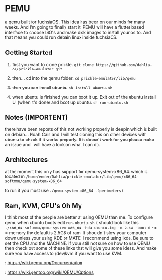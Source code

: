 # PEMU

a qemu built for fuchsiaOS. This idea has been on our minds for many weeks. And I'm going to finally start it. PEMU will have a flutter
based interface to choose ISO's and make disk images to install your os to. And that means you could run debain linux inside fuchsiaOS.


## Getting Started
1. first you want to clone prickle. `git clone https://github.com/dahlia-os/prickle-emulator.git`

2. then... cd into the qemu folder. `cd prickle-emulator/lib/qemu`

3. then you can install ubuntu. `sh install-ubuntu.sh`

4. when ubuntu is finished you can boot it up. Exit out of the ubuntu install UI (when it's done) and boot up ubuntu. `sh run-ubuntu.sh`

## Notes (IMPORTENT)
there have been reports of this not working properly in deepin which is built on debian... Noah Cain and I will test cloning this on other
devices with ubuntu to check if it works properly. If it doesn't work for you please make an issue and I will have a look on what I can do.

## Architectures
at the moment this only has support for qemu-system-x86_64. which is located in 
`/home/ender/Dahlia/prickle-emulator/lib/qemu/x86_64-softmmu/qemu-system-x86_64`

to run it you must use `./qemu-system-x86_64 -(perimeters)`

## Ram, KVM, CPU's Oh My
I think most of the people are better at using QEMU than me. To configure qemu when ubuntu boots edit `run-ubuntu.sh` it should look like
this `./x86_64-softmmu/qemu-system-x86_64 -hda ubuntu.img -m 2.5G -boot d` -m = memory the default is 2.5GB of ram. It shouldn't slow your computer down unless your using KDE or MATE, I recommend using lxde. Be sure to set the CPU and the MACHINE. if your still not sure on how
to use QEMU then check out some of these links that will give you some ideas. And make sure you have access to /dev/kvm if you want to use KVM.

: https://wiki.qemu.org/Documentation

: https://wiki.gentoo.org/wiki/QEMU/Options



